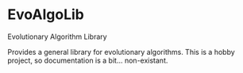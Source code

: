 # EvoAlgoLib
Evolutionary Algorithm Library

Provides a general library for evolutionary algorithms. This is a hobby project, so documentation is a bit... non-existant.
